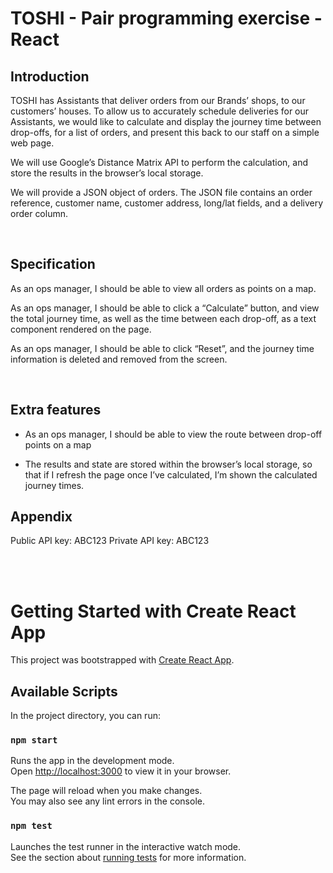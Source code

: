 # TOSHI - Pair programming exercise - React

## Introduction

TOSHI has Assistants that deliver orders from our Brands’ shops, to our customers’ houses. To allow us to accurately schedule deliveries for our Assistants, we would like to calculate and display the journey time between drop-offs, for a list of orders, and present this back to our staff on a simple web page.

We will use Google’s Distance Matrix API to perform the calculation, and store the results in the browser’s local storage.

We will provide a JSON object of orders. The JSON file contains an order reference, customer name, customer address, long/lat fields, and a delivery order column.

<br>

## Specification

As an ops manager, I should be able to view all orders as points on a map.

As an ops manager, I should be able to click a “Calculate” button, and view the total journey time, as well as the time between each drop-off, as a text component rendered on the page.

As an ops manager, I should be able to click “Reset”, and the journey time information is deleted and removed from the screen.

<br>

## Extra features

- As an ops manager, I should be able to view the route between drop-off points on a map

- The results and state are stored within the browser’s local storage, so that if I refresh the page once I’ve calculated, I’m shown the calculated journey times.

## Appendix

Public API key: ABC123
Private API key: ABC123

<br>
<br>

# Getting Started with Create React App

This project was bootstrapped with [Create React App](https://github.com/facebook/create-react-app).

## Available Scripts

In the project directory, you can run:

### `npm start`

Runs the app in the development mode.\
Open [http://localhost:3000](http://localhost:3000) to view it in your browser.

The page will reload when you make changes.\
You may also see any lint errors in the console.

### `npm test`

Launches the test runner in the interactive watch mode.\
See the section about [running tests](https://facebook.github.io/create-react-app/docs/running-tests) for more information.
